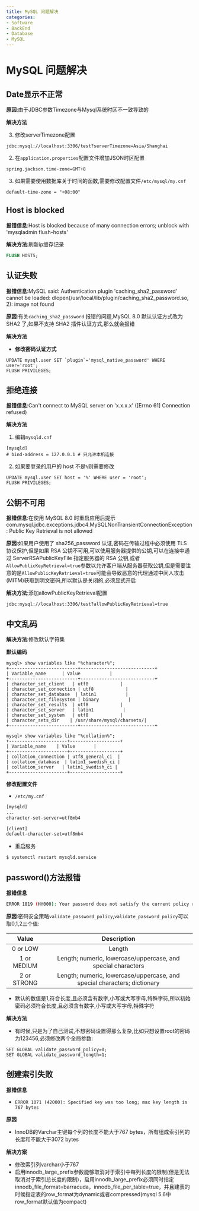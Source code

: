 ```yaml
---
title: MySQL 问题解决
categories:
- Software
- BackEnd
- Database
- MySQL
---
```

# MySQL 问题解决

## Date显示不正常

**原因**:由于JDBC参数Timezone与Mysql系统时区不一致导致的

**解决方法**

3. 修改serverTimezone配置

```
jdbc:mysql://localhost:3306/test?serverTimezone=Asia/Shanghai
```

2. 在`application.properties`配置文件增加JSON时区配置

```properties
spring.jackson.time-zone=GMT+8
```

3. 如果需要使用数据库关于时间的函数,需要修改配置文件`/etc/mysql/my.cnf`

```properties
default-time-zone = "+08:00"
```

## Host is blocked

**报错信息**:Host is blocked because of many connection errors; unblock with 'mysqladmin flush-hosts'

**解决方法**:刷新ip缓存记录

```sql
FLUSH HOSTS;
```

## 认证失败

**报错信息**:MySQL said: Authentication plugin 'caching_sha2_password' cannot be loaded: dlopen(/usr/local/lib/plugin/caching_sha2_password.so, 2): image not found

**原因**:有关`caching_sha2_password` 报错的问题,MySQL 8.0 默认认证方式改为 SHA2 了,如果不支持 SHA2 插件认证方式,那么就会报错

**解决方法**

- **修改密码认证方式**

```mysql
UPDATE mysql.user SET `plugin`='mysql_native_password' WHERE user='root';
FLUSH PRIVILEGES;
```

## 拒绝连接

**报错信息**:Can't connect to MySQL server on 'x.x.x.x' ([Errno 61] Connection refused)

**解决方法**

1. 编辑`mysqld.cnf`

```mysql
[mysqld]
# bind-address = 127.0.0.1 # 只允许本机连接
```

2. 如果要登录的用户的 host 不是`%`则需要修改

```mysql
UPDATE mysql.user SET host = '%' WHERE user = 'root';
FLUSH PRIVILEGES;
```

## 公钥不可用

**报错信息**:在使用 MySQL 8.0 时重启应用后提示 com.mysql.jdbc.exceptions.jdbc4.MySQLNonTransientConnectionException: Public Key Retrieval is not allowed

**原因**:如果用户使用了 sha256_password 认证,密码在传输过程中必须使用 TLS 协议保护,但是如果 RSA 公钥不可用,可以使用服务器提供的公钥,可以在连接中通过 ServerRSAPublicKeyFile 指定服务器的 RSA 公钥,或者`AllowPublicKeyRetrieval=true`参数以允许客户端从服务器获取公钥,但是需要注意的是`AllowPublicKeyRetrieval=true`可能会导致恶意的代理通过中间人攻击(MITM)获取到明文密码,所以默认是关闭的,必须显式开启

**解决方法**:添加allowPublicKeyRetrieval配置

```
jdbc:mysql://localhost:3306/test?allowPublicKeyRetrieval=true
```

## 中文乱码

**解决方法**:修改默认字符集

**默认编码**

```mysql
mysql> show variables like "%character%";
+--------------------------+----------------------------+
| Variable_name      | Value           |
+--------------------------+----------------------------+
| character_set_client   | utf8            |
| character_set_connection | utf8            |
| character_set_database  | latin1           |
| character_set_filesystem | binary           |
| character_set_results  | utf8            |
| character_set_server   | latin1           |
| character_set_system   | utf8            |
| character_sets_dir    | /usr/share/mysql/charsets/|
+--------------------------+----------------------------+

mysql> show variables like "%collation%";
+----------------------+-------------------+
| Variable_name    | Value       |
+----------------------+-------------------+
| collation_connection | utf8_general_ci  |
| collation_database  | latin1_swedish_ci |
| collation_server   | latin1_swedish_ci |
+----------------------+-------------------+
```

**修改配置文件**

- `/etc/my.cnf`

```bash
[mysqld]
...
character-set-server=utf8mb4

[client]
default-character-set=utf8mb4
```

- 重启服务

```bash
$ systemctl restart mysqld.service
```

## password()方法报错

**报错信息**

```bash
ERROR 1819 (HY000): Your password does not satisfy the current policy requirements
```

**原因**:密码安全策略`validate_password_policy`,`validate_password_policy`可以取0,1,2三个值:

|    Value    |                         Description                          |
| :---------: | :----------------------------------------------------------: |
|  0 or LOW   |                            Length                            |
| 1 or MEDIUM | Length; numeric, lowercase/uppercase, and special characters |
| 2 or STRONG | Length; numeric, lowercase/uppercase, and special characters; dictionary |


- 默认的数值是1,符合长度,且必须含有数字,小写或大写字母,特殊字符,所以初始密码必须符合长度,且必须含有数字,小写或大写字母,特殊字符

**解决方法**


- 有时候,只是为了自己测试,不想密码设置得那么复杂,比如只想设置root的密码为123456,必须修改两个全局参数:


```mysql
SET GLOBAL validate_password_policy=0;
SET GLOBAL validate_password_length=1;
```

## 创建索引失败

**报错信息**

- `ERROR 1071 (42000): Specified key was too long; max key length is 767 bytes`

**原因**

- InnoDB的Varchar主键每个列的长度不能大于767 bytes，所有组成索引列的长度和不能大于3072 bytes

**解决方案**

- 修改索引列varchar小于767
- 启用innodb_large_prefix参数能够取消对于索引中每列长度的限制(但是无法取消对于索引总长度的限制)，启用innodb_large_prefix必须同时指定innodb_file_format=barracuda，innodb_file_per_table=true，并且建表的时候指定表的row_format为dynamic或者compressed(mysql 5.6中row_format默认值为compact)